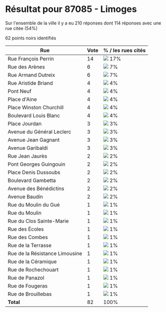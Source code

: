 # Résultat pour 87085 - Limoges

Sur l'ensemble de la ville il y a eu 210 réponses dont 114 réponses avec une rue citée (54%)

62 points noirs identifiés

| Rue | Vote | % / les rues cités|
|-----|------|-------------------|
| Rue François Perrin | 14 | <img src="../../img/bar_17.gif" />&nbsp;17%|
| Rue des Arènes | 6 | <img src="../../img/bar_7.gif" />&nbsp;7%|
| Rue Armand Dutreix | 6 | <img src="../../img/bar_7.gif" />&nbsp;7%|
| Rue Aristide Briand | 4 | <img src="../../img/bar_4.gif" />&nbsp;4%|
| Pont Neuf | 4 | <img src="../../img/bar_4.gif" />&nbsp;4%|
| Place d'Aine | 4 | <img src="../../img/bar_4.gif" />&nbsp;4%|
| Place Winston Churchill | 4 | <img src="../../img/bar_4.gif" />&nbsp;4%|
| Boulevard Louis Blanc | 4 | <img src="../../img/bar_4.gif" />&nbsp;4%|
| Place Jourdan | 3 | <img src="../../img/bar_3.gif" />&nbsp;3%|
| Avenue du Général Leclerc | 3 | <img src="../../img/bar_3.gif" />&nbsp;3%|
| Avenue Jean Gagnant | 3 | <img src="../../img/bar_3.gif" />&nbsp;3%|
| Avenue Garibaldi | 3 | <img src="../../img/bar_3.gif" />&nbsp;3%|
| Rue Jean Jaurès | 2 | <img src="../../img/bar_2.gif" />&nbsp;2%|
| Pont Georges Guingouin | 2 | <img src="../../img/bar_2.gif" />&nbsp;2%|
| Place Denis Dussoubs | 2 | <img src="../../img/bar_2.gif" />&nbsp;2%|
| Boulevard Gambetta | 2 | <img src="../../img/bar_2.gif" />&nbsp;2%|
| Avenue des Bénédictins | 2 | <img src="../../img/bar_2.gif" />&nbsp;2%|
| Avenue Baudin | 2 | <img src="../../img/bar_2.gif" />&nbsp;2%|
| Rue du Moulin du Gué | 1 | <img src="../../img/bar_1.gif" />&nbsp;1%|
| Rue du Moulin | 1 | <img src="../../img/bar_1.gif" />&nbsp;1%|
| Rue du Clos Sainte-Marie | 1 | <img src="../../img/bar_1.gif" />&nbsp;1%|
| Rue des Écoles | 1 | <img src="../../img/bar_1.gif" />&nbsp;1%|
| Rue des Combes | 1 | <img src="../../img/bar_1.gif" />&nbsp;1%|
| Rue de la Terrasse | 1 | <img src="../../img/bar_1.gif" />&nbsp;1%|
| Rue de la Résistance Limousine | 1 | <img src="../../img/bar_1.gif" />&nbsp;1%|
| Rue de la Céramique | 1 | <img src="../../img/bar_1.gif" />&nbsp;1%|
| Rue de Rochechouart | 1 | <img src="../../img/bar_1.gif" />&nbsp;1%|
| Rue de Panazol | 1 | <img src="../../img/bar_1.gif" />&nbsp;1%|
| Rue de Fougeras | 1 | <img src="../../img/bar_1.gif" />&nbsp;1%|
| Rue de Brouillebas | 1 | <img src="../../img/bar_1.gif" />&nbsp;1%|
| **Total** | 82 | 100%|
